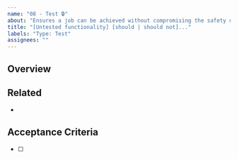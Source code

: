 ```yaml
---
name: "08 - Test 🔒"
about: "Ensures a job can be achieved without compromising the safety of the surrounding system"
title: "[Untested functionality] [should | should not]..."
labels: "Type: Test"
assignees: ""
---
```


## Overview

<!-- Describe why this test is necessary. -->

## Related

<!-- List any other links relevant to this issue. -->

-

## Acceptance Criteria

<!-- Define conditions that must be true in order to close the issue. -->

- [ ]
